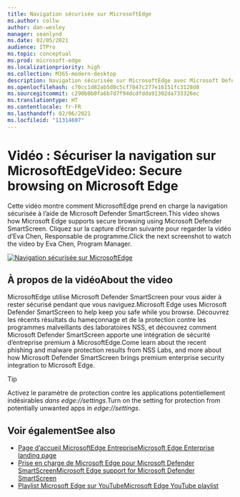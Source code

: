 ```yaml
---
title: Navigation sécurisée sur MicrosoftEdge
ms.author: collw
author: dan-wesley
manager: seanlynd
ms.date: 02/05/2021
audience: ITPro
ms.topic: conceptual
ms.prod: microsoft-edge
ms.localizationpriority: high
ms.collection: M365-modern-desktop
description: Navigation sécurisée sur MicrosoftEdge avec Microsoft Defender SmartScreen
ms.openlocfilehash: c70cc1d82ab5d0c5cf7847c277e16151fc3128d8
ms.sourcegitcommit: c290b0b0fa6b7d7f94dcdfdda91302da733326ec
ms.translationtype: HT
ms.contentlocale: fr-FR
ms.lasthandoff: 02/06/2021
ms.locfileid: "11314697"
---
```

# <span data-ttu-id="59839-103">Vidéo : Sécuriser la navigation sur MicrosoftEdge</span><span class="sxs-lookup"><span data-stu-id="59839-103">Video: Secure browsing on Microsoft Edge</span></span>

<span data-ttu-id="59839-104">Cette vidéo montre comment MicrosoftEdge prend en charge la navigation sécurisée à l’aide de Microsoft Defender SmartScreen.</span><span class="sxs-lookup"><span data-stu-id="59839-104">This video shows how Microsoft Edge supports secure browsing using Microsoft Defender SmartScreen.</span></span> <span data-ttu-id="59839-105">Cliquez sur la capture d’écran suivante pour regarder la vidéo d’Eva Chen, Responsable de programme.</span><span class="sxs-lookup"><span data-stu-id="59839-105">Click the next screenshot to watch the video by Eva Chen, Program Manager.</span></span>

[![Navigation sécurisée sur MicrosoftEdge](media/microsoft-edge-video-security-smartscreen/0.png)](http://www.youtube.com/watch?v=s9kk88SkjLw "Secure browsing on Microsoft Edge")

## <span data-ttu-id="59839-107">À propos de la vidéo</span><span class="sxs-lookup"><span data-stu-id="59839-107">About the video</span></span>

<span data-ttu-id="59839-108">MicrosoftEdge utilise Microsoft Defender SmartScreen pour vous aider à rester sécurisé pendant que vous naviguez.</span><span class="sxs-lookup"><span data-stu-id="59839-108">Microsoft Edge uses Microsoft Defender SmartScreen to help keep you safe while you browse.</span></span> <span data-ttu-id="59839-109">Découvrez les récents résultats du hameçonnage et de la protection contre les programmes malveillants des laboratoires NSS, et découvrez comment Microsoft Defender SmartScreen apporte une intégration de sécurité d’entreprise premium à MicrosoftEdge.</span><span class="sxs-lookup"><span data-stu-id="59839-109">Come learn about the recent phishing and malware protection results from NSS Labs, and more about how Microsoft Defender SmartScreen brings premium enterprise security integration to Microsoft Edge.</span></span>

> [!TIP]
> <span data-ttu-id="59839-110">Activez le paramètre de protection contre les applications potentiellement indésirables *dans edge://settings*.</span><span class="sxs-lookup"><span data-stu-id="59839-110">Turn on the setting for protection from potentially unwanted apps in *edge://settings*.</span></span>

## <span data-ttu-id="59839-111">Voir également</span><span class="sxs-lookup"><span data-stu-id="59839-111">See also</span></span>

- [<span data-ttu-id="59839-112">Page d’accueil MicrosoftEdge Entreprise</span><span class="sxs-lookup"><span data-stu-id="59839-112">Microsoft Edge Enterprise landing page</span></span>](https://aka.ms/EdgeEnterprise)
- [<span data-ttu-id="59839-113">Prise en charge de Microsoft Edge pour Microsoft Defender SmartScreen</span><span class="sxs-lookup"><span data-stu-id="59839-113">Microsoft Edge support for Microsoft Defender SmartScreen</span></span>](microsoft-edge-security-smartscreen.md)
- [<span data-ttu-id="59839-114">Playlist Microsoft Edge sur YouTube</span><span class="sxs-lookup"><span data-stu-id="59839-114">Microsoft Edge YouTube playlist</span></span>](https://www.youtube.com/playlist?list=PLXtHYVsvn_b-uXh1tMeYpT-0iD8tD3tFy)
